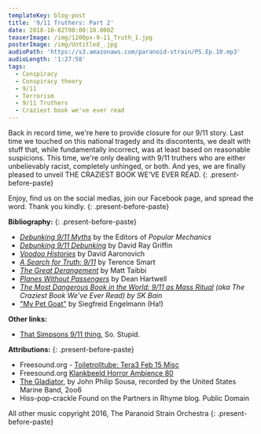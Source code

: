 ```yaml
---
templateKey: blog-post
title: '9/11 Truthers: Part 2'
date: 2018-10-02T00:00:10.000Z
teaserImage: /img/1200px-9-11_Truth_1.jpg
posterImage: /img/Untitled_.jpg
audioPath: 'https://s3.amazonaws.com/paranoid-strain/PS.Ep.10.mp3'
audioLength: '1:27:58'
tags:
  - Conspiracy
  - Conspiracy theory
  - 9/11
  - Terrorism
  - 9/11 Truthers
  - Craziest book we've ever read
---
```


Back in record time, we're here to provide closure for our 9/11 story. Last time we touched on this national tragedy and its discontents, we dealt with stuff that, while fundamentally incorrect, was at least based on reasonable suspicions. This time, we're only dealing with 9/11 truthers who are either unbelievably racist, completely unhinged, or both. And yes, we are finally pleased to unveil THE CRAZIEST BOOK WE'VE EVER READ.
{: .present-before-paste}

Enjoy, find us on the social medias, join our Facebook page, and spread the word. Thank you kindly.
{: .present-before-paste}

**Bibliography:**
{: .present-before-paste}

* [*Debunking 9/11 Myths*](https://amzn.to/2KG4z1G) by the Editors of *Popular Mechanics*
* *[Debunking 9/11 Debunking](https://amzn.to/2NW8IkT)* by David Ray Griffin
* [*Voodoo Histories*](https://amzn.to/2NnMC6S)&nbsp;by David Aaronovich
* [*A Search for Truth: 9/11*](https://amzn.to/2NcITaJ)&nbsp;by Terence Smart
* [*The Great Derangement*](https://amzn.to/2NVerHn)&nbsp;by Matt Taibbi
* [*Planes Without Passengers*](https://amzn.to/2DLpP3R) by Dean Hartwell
* *[The Most Dangerous Book in the World: 9/11 as Mass Ritual](https://amzn.to/2QpdOCN) (aka The Craziest Book We've Ever Read) by SK Bain*
* ["My Pet Goat"](https://amzn.to/2IvXv4k) by Siegfreid Engelmann (Ha!)

**Other links:**

* [That Simpsons 9/11 thing.](http://www.mediaite.com/tv/conspiracy-how-the-simpsons-predicted-911-and-saved-us-from-another-catastrophe/attachment/simpsons-911/)&nbsp;So. Stupid.

**Attributions:**
{: .present-before-paste}

* Freesound.org - [Toiletrolltube: Tera3 Feb 15 Misc](https://www.freesound.org/people/toiletrolltube/sounds/264088/)
* Freesound.org [Klankbeeld Horror Ambience 80](https://www.freesound.org/people/klankbeeld/sounds/261399/)
* [The Gladiator](http://imslp.org/wiki/The_Gladiator_(Sousa,_John_Philip)), by John Philip Sousa, recorded by the United States Marine Band, 2oo6
* Hiss-pop-crackle Found on the Partners in Rhyme blog. Public Domain

All other music copyright 2016, The Paranoid Strain Orchestra
{: .present-before-paste}